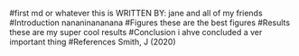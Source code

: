 #first md or whatever this is
WRITTEN BY: jane and all of my friends 
#Introduction
nananinananana
#Figures
these are the best figures
#Results
these are my super cool results
#Conclusion
i ahve concluded a ver important thing
#References
Smith, J (2020)
